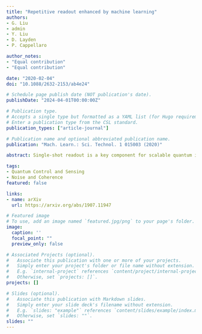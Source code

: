 ```yaml
---
title: "Repetitive readout enhanced by machine learning"
authors:
- G. Liu
- admin
- Y. Liu
- D. Layden
- P. Cappellaro

author_notes:
- "Equal contribution"
- "Equal contribution"

date: "2020-02-04"
doi: "10.1088/2632-2153/ab4e24"

# Schedule page publish date (NOT publication's date).
publishDate: "2024-04-01T00:00:00Z"

# Publication type.
# Accepts a single type but formatted as a YAML list (for Hugo requirements).
# Enter a publication type from the CSL standard.
publication_types: ["article-journal"]

# Publication name and optional abbreviated publication name.
publication: "Mach. Learn.: Sci. Technol. 1 015003 (2020)"

abstract: Single-shot readout is a key component for scalable quantum information processing. However, many solid-state qubits with favorable properties lack the single-shot readout capability. One solution is to use the repetitive quantum-non-demolition readout technique, where the qubit is correlated with an ancilla, which is subsequently read out. The readout fidelity is therefore limited by the back-action on the qubit from the measurement. Traditionally, a threshold method is taken, where only the total photon count is used to discriminate qubit state, discarding all the information of the back-action hidden in the time trace of repetitive readout measurement. Here we show by using machine learning (ML), one obtains higher readout fidelity by taking advantage of the time trace data. ML is able to identify when back-action happened, and correctly read out the original state. Since the information is already recorded (but usually discarded), this improvement in fidelity does not consume additional experimental time, and could be directly applied to preparation-by-measurement and quantum metrology applications involving repetitive readout.

tags:
- Quantum Control and Sensing
- Noise and Coherence
featured: false

links:
- name: arXiv
  url: https://arxiv.org/abs/1907.11947

# Featured image
# To use, add an image named `featured.jpg/png` to your page's folder. 
image:
  caption: ''
  focal_point: ""
  preview_only: false

# Associated Projects (optional).
#   Associate this publication with one or more of your projects.
#   Simply enter your project's folder or file name without extension.
#   E.g. `internal-project` references `content/project/internal-project/index.md`.
#   Otherwise, set `projects: []`.
projects: []

# Slides (optional).
#   Associate this publication with Markdown slides.
#   Simply enter your slide deck's filename without extension.
#   E.g. `slides: "example"` references `content/slides/example/index.md`.
#   Otherwise, set `slides: ""`.
slides: ""
---
```


